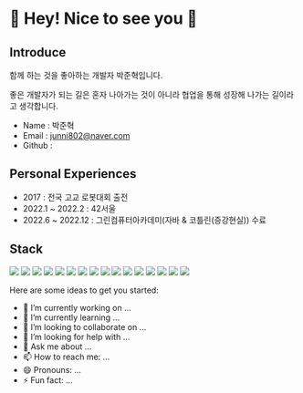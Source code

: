 <h1> 👋 Hey! Nice to see you 🚀  </h1>

<h2> Introduce </h2>

함께 하는 것을 좋아하는 개발자 박준혁입니다.

좋은 개발자가 되는 길은 혼자 나아가는 것이 아니라 협업을 통해 성장해 나가는 길이라고 생각합니다.

 - Name : 박준혁
 - Email : junni802@naver.com
 - Github : 

<h2> Personal Experiences </h2>

- 2017 : 전국 고교 로봇대회 출전
- 2022.1 ~ 2022.2 : 42서울
- 2022.6 ~ 2022.12 : 그린컴퓨터아카데미(자바 & 코틀린(증강현실)) 수료

<h2> Stack </h2>

<img src="https://img.shields.io/badge/JAVA-007396?style=for-the-badge&logo=java&logoColor=white"/>
<img src="https://img.shields.io/badge/Servlet-6DB33F?style=for-the-badge&logo=Servlet&logoColor=white"/>
<img src="https://img.shields.io/badge/oracle-F80000?style=for-the-badge&logo=oracle&logoColor=white">
<img src="https://img.shields.io/badge/mysql-4479A1?style=for-the-badge&logo=mysql&logoColor=white">
<img src="https://img.shields.io/badge/Web Servel-003545?style=for-the-badge&logo=Web Servel&logoColor=white">
<img src="https://img.shields.io/badge/javascript-F7DF1E?style=for-the-badge&logo=javascript&logoColor=black">
<img src="https://img.shields.io/badge/jquery-0769AD?style=for-the-badge&logo=jquery&logoColor=white">
<img src="https://img.shields.io/badge/Kotlin-61DAFB?style=for-the-badge&logo=Kotlin&logoColor=black">
<img src="https://img.shields.io/badge/vue.js-4FC08D?style=for-the-badge&logo=vue.js&logoColor=white">
<img src="https://img.shields.io/badge/html-E34F26?style=for-the-badge&logo=html5&logoColor=white">
<img src="https://img.shields.io/badge/css-1572B6?style=for-the-badge&logo=css3&logoColor=white">
<img src="https://img.shields.io/badge/bootstrap-7952B3?style=for-the-badge&logo=bootstrap&logoColor=white">

<img src="https://img.shields.io/badge/github-181717?style=for-the-badge&logo=github&logoColor=white">
<img src="https://img.shields.io/badge/linux-FCC624?style=for-the-badge&logo=linux&logoColor=black">
<img src="https://img.shields.io/badge/aws-232F3E?style=for-the-badge&logo=aws&logoColor=white">
<img src="https://img.shields.io/badge/apache tomcat-F8DC75?style=for-the-badge&logo=apachetomcat&logoColor=white">

Here are some ideas to get you started:

- 🔭 I’m currently working on ...
- 🌱 I’m currently learning ...
- 👯 I’m looking to collaborate on ...
- 🤔 I’m looking for help with ...
- 💬 Ask me about ...
- 📫 How to reach me: ...
- 😄 Pronouns: ...
- ⚡ Fun fact: ...

